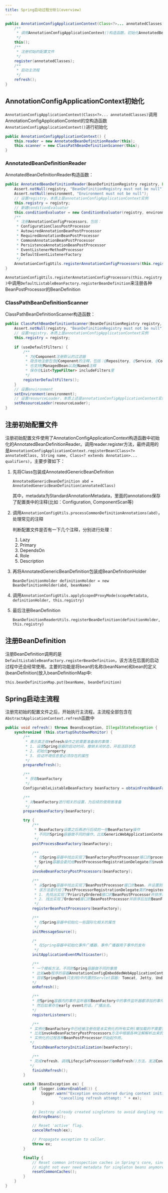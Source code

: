 ```yaml
---
title: Spring启动过程分析1(overview)
---
```


```java
public AnnotationConfigApplicationContext(Class<?>... annotatedClasses) {
	/**
	 * 调用AnnotationConfigApplicationContext()构造函数，初始化AnnotatedBeanDefinitionReader, ClassPathBeanDefinitionScanner
	 */
	this();
	/**
	 * 注册初始的配置文件
	 */
	register(annotatedClasses);
	/**
	 * 启动主流程
	 */
	refresh();
}
```
<!--more-->
## AnnotationConfigApplicationContext初始化

`AnnotationConfigApplicationContext(Class<?>... annotatedClasses)`调用AnnotationConfigApplicationContext的空构造函数`AnnotationConfigApplicationContext()`进行初始化

```java
public AnnotationConfigApplicationContext() {
	this.reader = new AnnotatedBeanDefinitionReader(this);
	this.scanner = new ClassPathBeanDefinitionScanner(this);
}
```

### AnnotatedBeanDefinitionReader

AnnotatedBeanDefinitionReader构造函数：

```java
public AnnotatedBeanDefinitionReader(BeanDefinitionRegistry registry, Environment environment) {
	Assert.notNull(registry, "BeanDefinitionRegistry must not be null");
	Assert.notNull(environment, "Environment must not be null");
	// 设置registry，本质上是annotationConfigApplicationContext实例
	this.registry = registry;
	// 新建conditionEvaluator
	this.conditionEvaluator = new ConditionEvaluator(registry, environment, null);
	/**
	 * 注册AnnotationConfigProcessors，包括：
	 * ConfigurationClassPostProcessor
	 * AutowiredAnnotationBeanPostProcessor
	 * RequiredAnnotationBeanPostProcessor
	 * CommonAnnotationBeanPostProcessor
	 * PersistenceAnnotationBeanPostProcessor
	 * EventListenerMethodProcessor
	 * DefaultEventListenerFactory
	 */
	AnnotationConfigUtils.registerAnnotationConfigProcessors(this.registry);
}
```

`AnnotationConfigUtils.registerAnnotationConfigProcessors(this.registry)`中调用`DefaultListableBeanFactory.registerBeanDefinition`来注册各种BeanPostProcessor的BeanDefinition

### ClassPathBeanDefinitionScanner

ClassPathBeanDefinitionScanner构造函数：

```java
public ClassPathBeanDefinitionScanner(BeanDefinitionRegistry registry, boolean useDefaultFilters, Environment environment, ResourceLoader resourceLoader) {
	Assert.notNull(registry, "BeanDefinitionRegistry must not be null");
	// 设置registry，本质上是annotationConfigApplicationContext实例
	this.registry = registry;
	
	if (useDefaultFilters) {
		/**
		 * 为@Component注册默认的过滤器
		 * 隐含地注册包含@Component的注释，包括：@Repository, @Service, @Controller
		 * 也支持@ManagedBean以及@Named注释
		 * 保存在List<TypeFilter> includeFilters里
		 */
		registerDefaultFilters();
	}
	// 设置environment
	setEnvironment(environment);
	// 设置resourceLoader，本质上还是annotationConfigApplicationContext实例
	setResourceLoader(resourceLoader);
}
```

## 注册初始配置文件

注册初始配置文件使用了AnnotationConfigApplicationContext构造函数中初始化的AnnotatedBeanDefinitionReader。调用reader.register方法，最终调用的是`AnnotationConfigApplicationContext.registerBean(Class<?> annotatedClass, String name, Class<? extends Annotation>... qualifiers)`，主要步骤如下：

1. 先将Class包装成AnnotatedGenericBeanDefinition 

	`AnnotatedGenericBeanDefinition abd = AnnotatedGenericBeanDefinition(annotatedClass)`
	
	其中，metadata为StandardAnnotationMetadata，里面的annotations保存了配置类中的注释(比如：Configuration, ComponentScan等)

2. 调用`AnnotationConfigUtils.processCommonDefinitionAnnotations(abd)`，处理常见的注释

    判断配置文件是否有一下几个注释，分别进行处理：
    
    1. Lazy
    2. Primary
    3. DependsOn
    4. Role
    5. Description

3. 再将AnnotatedGenericBeanDefinition包装成BeanDefinitionHolder

	`BeanDefinitionHolder definitionHolder = new BeanDefinitionHolder(abd, beanName)`

4. 调用`AnnotationConfigUtils.applyScopedProxyMode(scopeMetadata, definitionHolder, this.registry)`

5. 最后注册BeanDefinition

	`BeanDefinitionReaderUtils.registerBeanDefinition(definitionHolder, this.registry)`
	
## 注册BeanDefinition

注册BeanDefinition调用的是`DefaultListableBeanFactory.registerBeanDefinition`，该方法在后面的启动过程中还会经常使用。主要的功能是将bean的名称(beanName)和bean的定义(beanDefinition)放入beanDefinitionMap中:

`this.beanDefinitionMap.put(beanName, beanDefinition)`

## Spring启动主流程

注册完初始的配置文件之后，开始执行主流程。主流程全部包含在`AbstractApplicationContext.refresh`函数中

```java
public void refresh() throws BeansException, IllegalStateException {
	synchronized (this.startupShutdownMonitor) {
		/**
		 * 表示真正做refresh操作之前需要准备做的事情：
		 * 1. 设置Spring容器的启动时间，撤销关闭状态，开启活跃状态
		 * 2. 初始化property
		 * 3. 验证环境信息里必须存在的属性
		 */
		prepareRefresh();

		/**
		 * 获取beanFactory
		 */
		ConfigurableListableBeanFactory beanFactory = obtainFreshBeanFactory();

		/**
		 * 对beanFactory进行相关的设置，为后续的使用做准备
		 */
		prepareBeanFactory(beanFactory);

		try {
			/**
			 * BeanFactory设置之后再进行后续的一些BeanFactory操作
			 * 不同的Spring容器做不同的操作。比如GenericWebApplicationContext容器会在BeanFactory中添加ServletContextAwareProcessor用于处理ServletContextAware类型的bean初始化的时候调用setServletContext或者setServletConfig方法(跟ApplicationContextAwareProcessor原理一样)
			 */	
			postProcessBeanFactory(beanFactory);

			/**
			 * 在Spring容器中找出实现了BeanFactoryPostProcessor接口的processor并执行。
			 * Spring容器会委托给PostProcessorRegistrationDelegate的invokeBeanFactoryPostProcessors方法执行
			 */
			invokeBeanFactoryPostProcessors(beanFactory);

			/**
			 * 从Spring容器中找出实现了BeanPostProcessor接口的bean，并设置到BeanFactory的属性中。之后bean被实例化的时候会调用这个BeanPostProcessor。
			 * 该方法委托给了PostProcessorRegistrationDelegate类的registerBeanPostProcessors方法执行。这里的过程跟invokeBeanFactoryPostProcessors类似：
			 * 1. 先找出实现了PriorityOrdered接口的BeanPostProcessor并排序后加到BeanFactory的BeanPostProcessor集合中
			 * 2. 找出实现了Ordered接口的BeanPostProcessor并排序后加到BeanFactory的BeanPostProcessor集合中
			 */
			registerBeanPostProcessors(beanFactory);

			/**
			 * 在Spring容器中初始化一些国际化相关的属性
			 */
			initMessageSource();

			/* 
			 * 在Spring容器中初始化事件广播器，事件广播器用于事件的发布
			 */
			initApplicationEventMulticaster();

			/**
	        * 一个模板方法，不同的Spring容器做不同的事情
	        * 比如web程序的容器AnnotationConfigEmbeddedWebApplicationContext中会调用createEmbeddedServletContainer方法去创建内置的Servlet容器
	        * 目前SpringBoot只支持3中内置的Servlet容器: Tomcat, Jetty, Undertow
	        */
			onRefresh();

			/**
	        * 把Spring容器内的事件监听器和BeanFactory中的事件监听器都添加的事件广播器中。
	        * 然后如果存在early event的话，广播出去。
	        */
			registerListeners();

			/**
           * 实例化BeanFactory中已经被注册但是未实例化的所有实例(懒加载的不需要实例化)。
           * 比如invokeBeanFactoryPostProcessors方法中根据各种注解解析出来的类，在这个时候都会被初始化。
           * 实例化的过程各种BeanPostProcessor开始起作用。
           */
			finishBeanFactoryInitialization(beanFactory);

			/**
           * 完成refresh，调用LifecycleProcessor的onRefresh()方法，发送ContextRefreshedEvent
           */
			finishRefresh();
		}

		catch (BeansException ex) {
			if (logger.isWarnEnabled()) {
				logger.warn("Exception encountered during context initialization - " +
						"cancelling refresh attempt: " + ex);
			}

			// Destroy already created singletons to avoid dangling resources.
			destroyBeans();

			// Reset 'active' flag.
			cancelRefresh(ex);

			// Propagate exception to caller.
			throw ex;
		}

		finally {
			// Reset common introspection caches in Spring's core, since we
			// might not ever need metadata for singleton beans anymore...
			resetCommonCaches();
		}
	}
}
```

